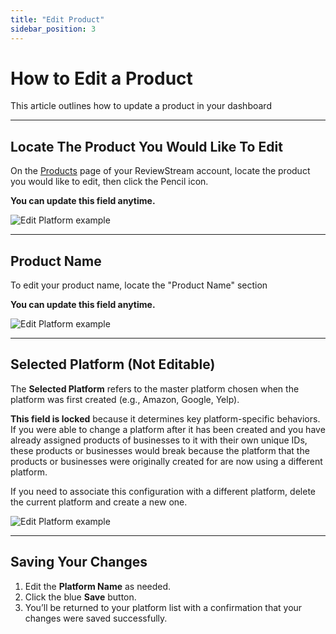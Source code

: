 ```yaml
---
title: "Edit Product"
sidebar_position: 3
---
```


# How to Edit a Product

This article outlines how to update a product in your dashboard

---

## Locate The Product You Would Like To Edit

On the [Products](https://app.reviewstream.ai/products) page of your ReviewStream account, locate the product you would like to edit, then click the Pencil icon.

**You can update this field anytime.**

![Edit Platform example](/img/items/products/edit.png)

---

## Product Name

To edit your product name, locate the "Product Name" section

**You can update this field anytime.**

![Edit Platform example](/img/platforms/edit_platform.png)

---

## Selected Platform (Not Editable)

The **Selected Platform** refers to the master platform chosen when the platform was first created (e.g., Amazon, Google, Yelp).

**This field is locked** because it determines key platform-specific behaviors. If you were able to change a platform after it has been created and you have already assigned products of businesses to it with their own unique IDs, these products or businesses would break because the platform that the products or businesses were originally created for are now using a different platform.

If you need to associate this configuration with a different platform, delete the current platform and create a new one.

![Edit Platform example](/img/platforms/edit_platform.png)

---

## Saving Your Changes

1. Edit the **Platform Name** as needed.
2. Click the blue **Save** button.
3. You’ll be returned to your platform list with a confirmation that your changes were saved successfully.
